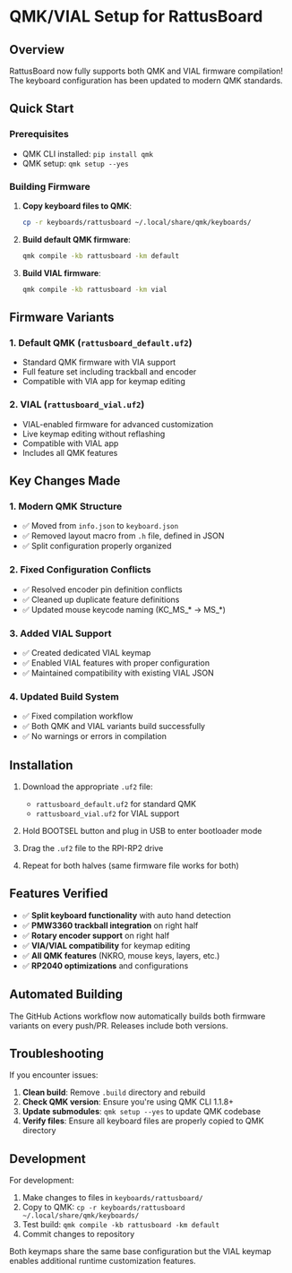 # QMK/VIAL Setup for RattusBoard

## Overview

RattusBoard now fully supports both QMK and VIAL firmware compilation! The keyboard configuration has been updated to modern QMK standards.

## Quick Start

### Prerequisites
- QMK CLI installed: `pip install qmk`
- QMK setup: `qmk setup --yes`

### Building Firmware

1. **Copy keyboard files to QMK**:
   ```bash
   cp -r keyboards/rattusboard ~/.local/share/qmk/keyboards/
   ```

2. **Build default QMK firmware**:
   ```bash
   qmk compile -kb rattusboard -km default
   ```

3. **Build VIAL firmware**:
   ```bash
   qmk compile -kb rattusboard -km vial
   ```

## Firmware Variants

### 1. Default QMK (`rattusboard_default.uf2`)
- Standard QMK firmware with VIA support
- Full feature set including trackball and encoder
- Compatible with VIA app for keymap editing

### 2. VIAL (`rattusboard_vial.uf2`)
- VIAL-enabled firmware for advanced customization
- Live keymap editing without reflashing
- Compatible with VIAL app
- Includes all QMK features

## Key Changes Made

### 1. **Modern QMK Structure**
- ✅ Moved from `info.json` to `keyboard.json`
- ✅ Removed layout macro from `.h` file, defined in JSON
- ✅ Split configuration properly organized

### 2. **Fixed Configuration Conflicts**
- ✅ Resolved encoder pin definition conflicts
- ✅ Cleaned up duplicate feature definitions
- ✅ Updated mouse keycode naming (KC_MS_* → MS_*)

### 3. **Added VIAL Support**
- ✅ Created dedicated VIAL keymap
- ✅ Enabled VIAL features with proper configuration
- ✅ Maintained compatibility with existing VIAL JSON

### 4. **Updated Build System**
- ✅ Fixed compilation workflow
- ✅ Both QMK and VIAL variants build successfully
- ✅ No warnings or errors in compilation

## Installation

1. Download the appropriate `.uf2` file:
   - `rattusboard_default.uf2` for standard QMK
   - `rattusboard_vial.uf2` for VIAL support

2. Hold BOOTSEL button and plug in USB to enter bootloader mode
3. Drag the `.uf2` file to the RPI-RP2 drive
4. Repeat for both halves (same firmware file works for both)

## Features Verified

- ✅ **Split keyboard functionality** with auto hand detection
- ✅ **PMW3360 trackball integration** on right half
- ✅ **Rotary encoder support** on right half  
- ✅ **VIA/VIAL compatibility** for keymap editing
- ✅ **All QMK features** (NKRO, mouse keys, layers, etc.)
- ✅ **RP2040 optimizations** and configurations

## Automated Building

The GitHub Actions workflow now automatically builds both firmware variants on every push/PR. Releases include both versions.

## Troubleshooting

If you encounter issues:

1. **Clean build**: Remove `.build` directory and rebuild
2. **Check QMK version**: Ensure you're using QMK CLI 1.1.8+
3. **Update submodules**: `qmk setup --yes` to update QMK codebase
4. **Verify files**: Ensure all keyboard files are properly copied to QMK directory

## Development

For development:

1. Make changes to files in `keyboards/rattusboard/`
2. Copy to QMK: `cp -r keyboards/rattusboard ~/.local/share/qmk/keyboards/`
3. Test build: `qmk compile -kb rattusboard -km default`
4. Commit changes to repository

Both keymaps share the same base configuration but the VIAL keymap enables additional runtime customization features.
